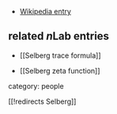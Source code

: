 

* [Wikipedia entry](http://en.wikipedia.org/wiki/Atle_Selberg)

## related $n$Lab entries

* [[Selberg trace formula]]

* [[Selberg zeta function]]

category: people

[[!redirects Selberg]]
